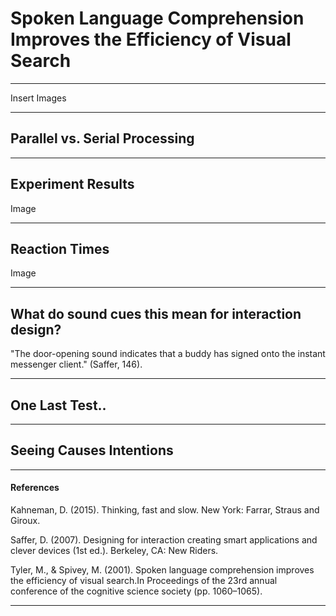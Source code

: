 # Spoken Language Comprehension Improves the Efficiency of Visual Search
---

Insert Images

---

## Parallel vs. Serial Processing

---

## Experiment Results
Image

---

## Reaction Times
Image

---

## What do sound cues this mean for interaction design?
"The door-opening sound indicates that a buddy has signed onto the instant messenger client." (Saffer, 146).

---

## One Last Test..

---

## Seeing Causes Intentions


---

#### References

Kahneman, D. (2015). Thinking, fast and slow. New York: Farrar, Straus and Giroux.

Saffer, D. (2007). Designing for interaction creating smart applications and clever devices (1st ed.). Berkeley, CA: New Riders.

Tyler, M., & Spivey, M. (2001). Spoken language comprehension improves the efficiency of visual search.In Proceedings of the 23rd annual conference of the cognitive science society (pp. 1060–1065).


---
